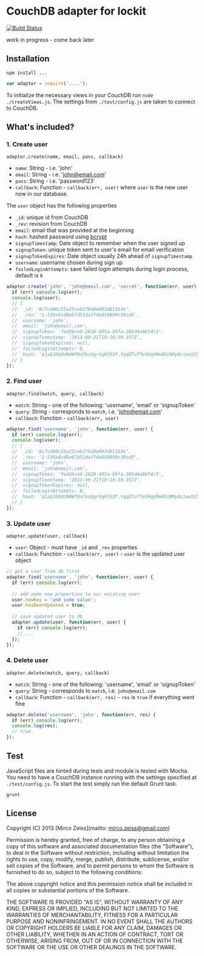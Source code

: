 # CouchDB adapter for lockit

[![Build Status](https://travis-ci.org/zeMirco/lockit-couchdb-adapter.png)](https://travis-ci.org/zeMirco/lockit-couchdb-adapter)

work in progress - come back later

## Installation

`npm install ...`

```js
var adapter = require('....');
```

To initialize the necessary views in your CouchDB run `node ./createViews.js`. The settings from `./test/config.js` are taken
to connect to CouchDB.

## What's included?

### 1. Create user

`adapter.create(name, email, pass, callback)`

 - `name`: String - i.e. 'john'
 - `email`: String - i.e. 'john@email.com'
 - `pass`: String - i.e. 'password123'
 - `callback`: Function - `callback(err, user)` where `user` is the new user now in our database.

The `user` object has the following properties

 - `_id`: unique id from CouchDB
 - `_rev`: revision from CouchDB
 - `email`: email that was provided at the beginning
 - `hash`: hashed password using [bcrypt](https://github.com/ncb000gt/node.bcrypt.js/)
 - `signupTimestamp`: Date object to remember when the user signed up
 - `signupToken`: unique token sent to user's email for email verification
 - `signupTokenExpires`: Date object usually 24h ahead of `signupTimestamp`
 - `username`: username chosen during sign up
 - `failedLoginAttempts`: save failed login attempts during login process, default is `0`

```js
adapter.create('john', 'john@email.com', 'secret', function(err, user) {
  if (err) console.log(err);
  console.log(user);
  // {
  //  _id: '8c7cd00c55a25ceb279a8e893d011b3e',
  //  _rev: '1-530a4cd8e67d51daf74e059899c39cd5',
  //  username: 'john',
  //  email: 'john@email.com',
  //  signupToken: 'fed26ce9-2628-405a-b9fa-285d4a66f4c3',
  //  signupTimestamp: '2013-09-21T10:10:50.357Z',
  //  signupTokenExpires: null,
  //  failedLoginAttempts: 0,
  //  hash: '$2a$10$OUNHWf0nCksGgrVqR7O3f.YqqDTuTTe5HqGMw0OiNMy0cixwSS5Km'
  // }
});
```

### 2. Find user

`adapter.find(match, query, callback)`

 - `match`: String - one of the following: 'username', 'email' or 'signupToken'
 - `query`: String - corresponds to `match`, i.e. 'john@email.com'
 - `callback`:  Function - `callback(err, user)`
 
```js
adapter.find('username', 'john', function(err, user) {
  if (err) console.log(err);
  console.log(user);
  // {
  //  _id: '8c7cd00c55a25ceb279a8e893d011b3e',
  //  _rev: '1-530a4cd8e67d51daf74e059899c39cd5',
  //  username: 'john',
  //  email: 'john@email.com',
  //  signupToken: 'fed26ce9-2628-405a-b9fa-285d4a66f4c3',
  //  signupTimestamp: '2013-09-21T10:10:50.357Z',
  //  signupTokenExpires: null,
  //  failedLoginAttempts: 0,
  //  hash: '$2a$10$OUNHWf0nCksGgrVqR7O3f.YqqDTuTTe5HqGMw0OiNMy0cixwSS5Km'
  // }
});
```

### 3. Update user

`adapter.update(user, callback)`

 - `user`: Object - must have `_id` and `_rev` properties
 - `callback`: Function - `callback(err, user)` - `user` is the updated user object
 
```js
// get a user from db first
adapter.find('username', 'john', function(err, user) {
  if (err) console.log(err);
  
  // add some new properties to our existing user
  user.newKey = 'and some value';
  user.hasBeenUpdated = true;
  
  // save updated user to db
  adapter.update(user, function(err, user) {
    if (err) console.log(err);
    // ...
  });
});
```

### 4. Delete user

`adapter.delete(match, query, callback)`

 - `match`: String - one of the following: 'username', 'email' or 'signupToken'
 - `query`: String - corresponds to `match`, i.e. `john@email.com`
 - `callback`: Function - `callback(err, res)` - `res` is `true` if everything went fine
 
```js
adapter.delete('username', 'john', function(err, res) {
  if (err) console.log(err);
  console.log(res);
  // true
});
```

## Test

JavaScript files are hinted during tests and module is tested with Mocha. You need to have a CouchDB instance running 
with the settings specified at `./test/config.js`. To start the test simply run the default Grunt task.

`grunt`

## License

Copyright (C) 2013 [Mirco Zeiss](mailto: mirco.zeiss@gmail.com)

Permission is hereby granted, free of charge, to any person obtaining a copy of this software and associated documentation files (the "Software"), to deal in the Software without restriction, including without limitation the rights to use, copy, modify, merge, publish, distribute, sublicense, and/or sell copies of the Software, and to permit persons to whom the Software is furnished to do so, subject to the following conditions:

The above copyright notice and this permission notice shall be included in all copies or substantial portions of the Software.

THE SOFTWARE IS PROVIDED "AS IS", WITHOUT WARRANTY OF ANY KIND, EXPRESS OR IMPLIED, INCLUDING BUT NOT LIMITED TO THE WARRANTIES OF MERCHANTABILITY, FITNESS FOR A PARTICULAR PURPOSE AND NONINFRINGEMENT. IN NO EVENT SHALL THE AUTHORS OR COPYRIGHT HOLDERS BE LIABLE FOR ANY CLAIM, DAMAGES OR OTHER LIABILITY, WHETHER IN AN ACTION OF CONTRACT, TORT OR OTHERWISE, ARISING FROM, OUT OF OR IN CONNECTION WITH THE SOFTWARE OR THE USE OR OTHER DEALINGS IN THE SOFTWARE.